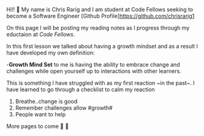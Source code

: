 Hi!! :vulcan_salute: My name is Chris Rarig and I am student at Code Fellows seeking to become a Software Engineer
[Github Profile]https://github.com/chrisrarig1

On this page I will be posting my reading notes as I progress through my eductaion at *Code Fellows*.

In this first lesson we talked about having a growth mindset and as a result I have developed my own definition:

-**Growth Mind Set** to me is having the ability to embrace change and challenges while open yourself up to interactions
with other learners.

This is something I have struggled with as my first reaction ~in the past~. I have learned to go through a checklist
to calm my reaction

1. Breathe..change is good
2. Remember challenges allow #growth#
3. People want to help

More pages to come :metal: :monocle_face:

